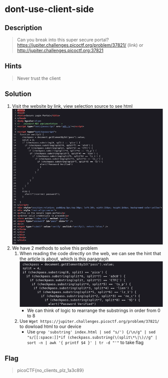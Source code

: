 # dont-use-client-side

## Description
> Can you break into this super secure portal? https://jupiter.challenges.picoctf.org/problem/37821/ (link) or http://jupiter.challenges.picoctf.org:37821

## Hints
> Never trust the client

## Solution 
1. Visit the website by link, view selection source to see html
   ![Screenshot](image.png)
2. We have 2 methods to solve this problem
   1. When reading the code directly on the web, we can see the hint that the article is about, which is this paragraph
   ![Screenshot](image-1.png)  
      - We can think of logic to rearrange the substrings in order from 0 to 8  
   2. Use `Wget https://jupiter.challenges.picoctf.org/problem/37821/` to dowload html to our device
      - Use `grep 'substring' index.html | sed "s/') {/\n/g" | sed "s/[[:space:]]*if (checkpass.substring(\(split\*\|\)//g" | sort -n | awk '{ printf $4 }' | tr -d "'"` to take flag

## Flag
> picoCTF{no_clients_plz_1a3c89}
